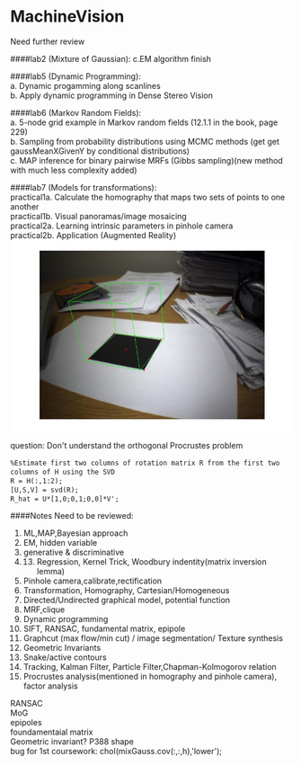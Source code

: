 MachineVision
=============

Need further review

####lab2 (Mixture of Gaussian):
c.EM algorithm finish

####lab5 (Dynamic Programming):  
a. Dynamic progamming along scanlines  
b. Apply dynamic programming in Dense Stereo Vision

####lab6 (Markov Random Fields):   
a. 5-node grid example in Markov random fields (12.1.1 in the book, page 229)  
b. Sampling from probability distributions using MCMC methods (get get gaussMeanXGivenY by conditional distributions)  
c. MAP inference for binary pairwise MRFs (Gibbs sampling)(new method with much less complexity added)

####lab7 (Models for transformations):  
practical1a. Calculate the homography that maps two sets of points to one another  
practical1b. Visual panoramas/image mosaicing  
practical2a. Learning intrinsic parameters in pinhole camera  
practical2b. Application (Augmented Reality)  
![lab7](https://github.com/mincongzhang/MachineVision/raw/master/labs/lab7/part2/result.jpg)
question: Don't understand the orthogonal Procrustes problem

    %Estimate first two columns of rotation matrix R from the first two columns of H using the SVD
    R = H(:,1:2);  
    [U,S,V] = svd(R);  
    R_hat = U*[1,0;0,1;0,0]*V';  

  


####Notes
Need to be reviewed:  
1.  ML,MAP,Bayesian approach   
2.  EM, hidden variable  
3.  generative & discriminative  
4.  13. Regression, Kernel Trick, Woodbury indentity(matrix inversion lemma)  
5.  Pinhole camera,calibrate,rectification  
6.  Transformation, Homography, Cartesian/Homogeneous  
7.  Directed/Undirected graphical model, potential function  
8.  MRF,clique  
9.  Dynamic programming  
10.  SIFT, RANSAC, fundamental matrix, epipole  
11.  Graphcut (max flow/min cut) / image segmentation/ Texture synthesis  
12.  Geometric Invariants  
13. Snake/active contours  
14. Tracking, Kalman Filter, Particle Filter,Chapman-Kolmogorov relation  
15. Procrustes analysis(mentioned in homography and pinhole camera), factor analysis

RANSAC  
MoG  
epipoles  
foundamentaial matrix  
Geometric invariant? P388 shape  
bug for 1st coursework: chol(mixGauss.cov(:,:,h),'lower'); 
